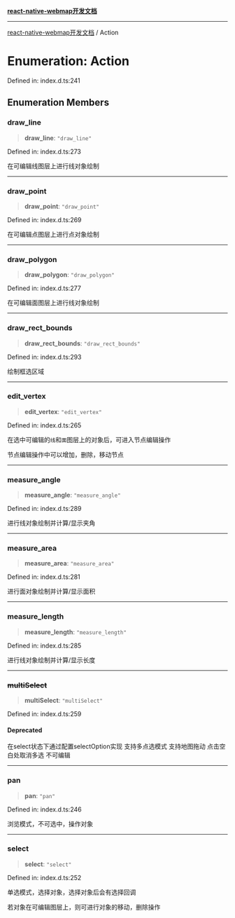 [**react-native-webmap开发文档**](../README.md)

***

[react-native-webmap开发文档](../globals.md) / Action

# Enumeration: Action

Defined in: index.d.ts:241

## Enumeration Members

### draw\_line

> **draw\_line**: `"draw_line"`

Defined in: index.d.ts:273

在可编辑线图层上进行线对象绘制

***

### draw\_point

> **draw\_point**: `"draw_point"`

Defined in: index.d.ts:269

在可编辑点图层上进行点对象绘制

***

### draw\_polygon

> **draw\_polygon**: `"draw_polygon"`

Defined in: index.d.ts:277

在可编辑面图层上进行线对象绘制

***

### draw\_rect\_bounds

> **draw\_rect\_bounds**: `"draw_rect_bounds"`

Defined in: index.d.ts:293

绘制框选区域

***

### edit\_vertex

> **edit\_vertex**: `"edit_vertex"`

Defined in: index.d.ts:265

在选中可编辑的`线`和`面`图层上的对象后，可进入节点编辑操作

节点编辑操作中可以增加，删除，移动节点

***

### measure\_angle

> **measure\_angle**: `"measure_angle"`

Defined in: index.d.ts:289

进行线对象绘制并计算/显示夹角

***

### measure\_area

> **measure\_area**: `"measure_area"`

Defined in: index.d.ts:281

进行面对象绘制并计算/显示面积

***

### measure\_length

> **measure\_length**: `"measure_length"`

Defined in: index.d.ts:285

进行线对象绘制并计算/显示长度

***

### ~~multiSelect~~

> **multiSelect**: `"multiSelect"`

Defined in: index.d.ts:259

#### Deprecated

在select状态下通过配置selectOption实现
支持多点选模式 支持地图拖动
点击空白处取消多选
不可编辑

***

### pan

> **pan**: `"pan"`

Defined in: index.d.ts:246

浏览模式，不可选中，操作对象

***

### select

> **select**: `"select"`

Defined in: index.d.ts:252

单选模式，选择对象，选择对象后会有选择回调

若对象在可编辑图层上，则可进行对象的移动，删除操作
